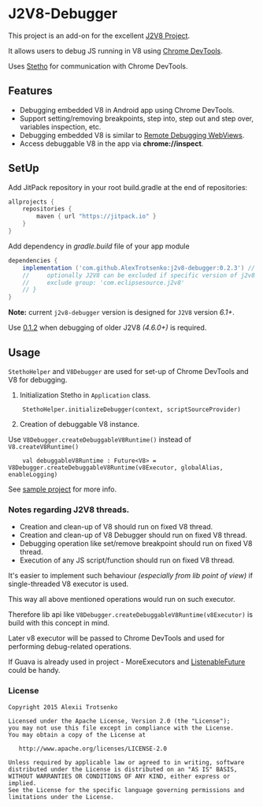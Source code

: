 # J2V8-Debugger

This project is an add-on for the excellent [J2V8 Project](https://github.com/eclipsesource/J2V8).

It allows users to debug JS running in V8 using [Chrome DevTools](https://developers.google.com/web/tools/chrome-devtools/).

Uses [Stetho](https://github.com/facebook/stetho) for communication with Chrome DevTools.

## Features
* Debugging embedded V8 in Android app using Chrome DevTools.
* Support setting/removing breakpoints, step into, step out and step over, variables inspection, etc.
* Debugging embedded V8 is similar to [Remote Debugging WebViews](https://developers.google.com/web/tools/chrome-devtools/remote-debugging/webviews).
* Access debuggable V8 in the app via **chrome://inspect**.

## SetUp
Add JitPack repository in your root build.gradle at the end of repositories:

```gradle
allprojects {
    repositories {
        maven { url "https://jitpack.io" }
    }
}
```

Add dependency in *gradle.build* file of your app module
```gradle
dependencies {
    implementation ('com.github.AlexTrotsenko:j2v8-debugger:0.2.3') // {
    //     optionally J2V8 can be excluded if specific version of j2v8 is needed or defined by other libs
    //     exclude group: 'com.eclipsesource.j2v8'
    // }
}
```

**Note:** current `j2v8-debugger` version is designed for `J2V8` version _6.1+_.

Use [0.1.2](https://github.com/AlexTrotsenko/j2v8-debugger/tree/0.1.2) when debugging of older J2V8 _(4.6.0+)_ is required.  

## Usage

`StethoHelper` and `V8Debugger` are used for set-up of Chrome DevTools and V8 for debugging.

1. Initialization Stetho in `Application` class.

```.Kotlin
    StethoHelper.initializeDebugger(context, scriptSourceProvider)
```

2. Creation of debuggable V8 instance.

Use `V8Debugger.createDebuggableV8Runtime()` instead of `V8.createV8Runtime()`

```.Kotlin
    val debuggableV8Runtime : Future<V8> = V8Debugger.createDebuggableV8Runtime(v8Executor, globalAlias, enableLogging)
```

See [sample project](https://github.com/AlexTrotsenko/j2v8-debugger/blob/master/j2v8-debugger-sample/src/main/java/com/alexii/j2v8debugging/sample/ExampleActivity.kt) for more info.

### Notes regarding J2V8 threads.
- Creation and clean-up of V8 should run on fixed V8 thread.
- Creation and clean-up of V8 Debugger should run on fixed V8 thread.
- Debugging operation like set/remove breakpoint should run on fixed V8 thread.
- Execution of any JS script/function should run on fixed V8 thread.

It's easier to implement such behaviour _(especially from lib point of view)_ if single-threaded V8 executor is used.

This way all above mentioned operations would run on such executor.

Therefore lib api like `V8Debugger.createDebuggableV8Runtime(v8Executor)` is build with this concept in mind.

Later v8 executor will be passed to Chrome DevTools and used for performing debug-related operations.

If Guava is already used in project - MoreExecutors and [ListenableFuture](https://github.com/google/guava/wiki/ListenableFutureExplained) could be handy.

### License

```
Copyright 2015 Alexii Trotsenko

Licensed under the Apache License, Version 2.0 (the "License");
you may not use this file except in compliance with the License.
You may obtain a copy of the License at

   http://www.apache.org/licenses/LICENSE-2.0

Unless required by applicable law or agreed to in writing, software
distributed under the License is distributed on an "AS IS" BASIS,
WITHOUT WARRANTIES OR CONDITIONS OF ANY KIND, either express or implied.
See the License for the specific language governing permissions and
limitations under the License.
```
